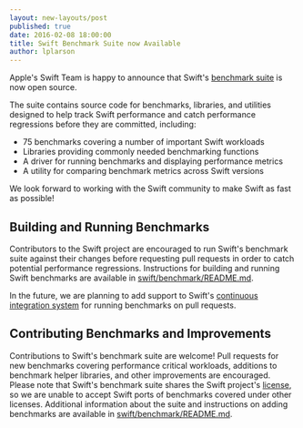 ```yaml
---
layout: new-layouts/post
published: true
date: 2016-02-08 18:00:00
title: Swift Benchmark Suite now Available
author: lplarson
---
```


Apple's Swift Team is happy to announce that Swift's [benchmark
suite](https://github.com/apple/swift/tree/master/benchmark) is now open
source.

The suite contains source code for benchmarks, libraries, and utilities
designed to help track Swift performance and catch performance regressions
before they are committed, including:

- 75 benchmarks covering a number of important Swift workloads
- Libraries providing commonly needed benchmarking functions
- A driver for running benchmarks and displaying performance metrics
- A utility for comparing benchmark metrics across Swift versions

We look forward to working with the Swift community to make Swift as fast as
possible!

## Building and Running Benchmarks

Contributors to the Swift project are encouraged to run Swift's benchmark suite
against their changes before requesting pull requests in order to catch
potential performance regressions. Instructions for building and running Swift
benchmarks are available in
[swift/benchmark/README.md](https://github.com/apple/swift/tree/master/benchmark).

In the future, we are planning to add support to Swift's [continuous
integration system](https://ci.swift.org) for running benchmarks on pull
requests.

## Contributing Benchmarks and Improvements

Contributions to Swift's benchmark suite are welcome! Pull requests for new
benchmarks covering performance critical workloads, additions to benchmark
helper libraries, and other improvements are encouraged. Please note that
Swift's benchmark suite shares the Swift project's
[license](https://github.com/apple/swift/blob/master/LICENSE.txt), so we are
unable to accept Swift ports of benchmarks covered under other licenses.
Additional information about the suite and instructions on adding benchmarks
are available in
[swift/benchmark/README.md](https://github.com/apple/swift/tree/master/benchmark).
